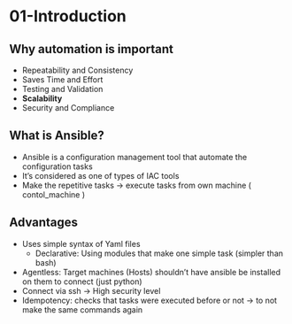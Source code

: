 # 01-Introduction

## Why automation is important

- Repeatability and Consistency
- Saves Time and Effort
- Testing and Validation
- **Scalability**
- Security and Compliance

## What is Ansible?

- Ansible is a configuration management tool that automate the configuration tasks
- It’s considered as one of types of IAC tools
- Make the repetitive tasks → execute tasks from own machine ( contol_machine )

## Advantages

- Uses simple syntax of Yaml files
    - Declarative: Using modules that make one simple task (simpler than bash)
- Agentless: Target machines (Hosts) shouldn’t have ansible be installed on them to connect (just python)
- Connect via ssh → High security level
- Idempotency: checks that tasks were executed before or not → to not make the same commands again